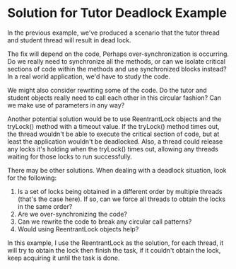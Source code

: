 # Solution for Tutor Deadlock Example

In the previous example, we've produced a scenario that the tutor thread
and student thread will result in dead lock.

The fix will depend on the code, Perhaps over-synchronization is occurring.
Do we really need to synchronize all the methods, or can we isolate critical
sections of code within the methods and use synchronized blocks instead?
In a real world application, we'd have to study the code.

We might also consider rewriting some of the code. Do the tutor and student objects
really need to call each other in this circular fashion?
Can we make use of parameters in any way?

Another potential solution would be to use ReentrantLock objects and the tryLock()
method with a timeout value. If the tryLock() method times out, the thread wouldn't
be able to execute the critical section of code, but at least the application
wouldn't be deadlocked. Also, a thread could release any locks it's holding when
the tryLock() times out, allowing any threads waiting for those locks to run successfully.

There may be other solutions. When dealing with a deadlock situation, look for the following:

1. Is a set of locks being obtained in a different order by multiple threads (that's the case here).
If so, can we force all threads to obtain the locks in the same order?
2. Are we over-synchronizing the code?
3. Can we rewrite the code to break any circular call patterns?
4. Would using ReentrantLock objects help?

In this example, I use the ReentrantLock as the solution, for each thread, it will try to
obtain the lock then finish the task, if it couldn't obtain the lock, keep acquiring it until the task is done.
